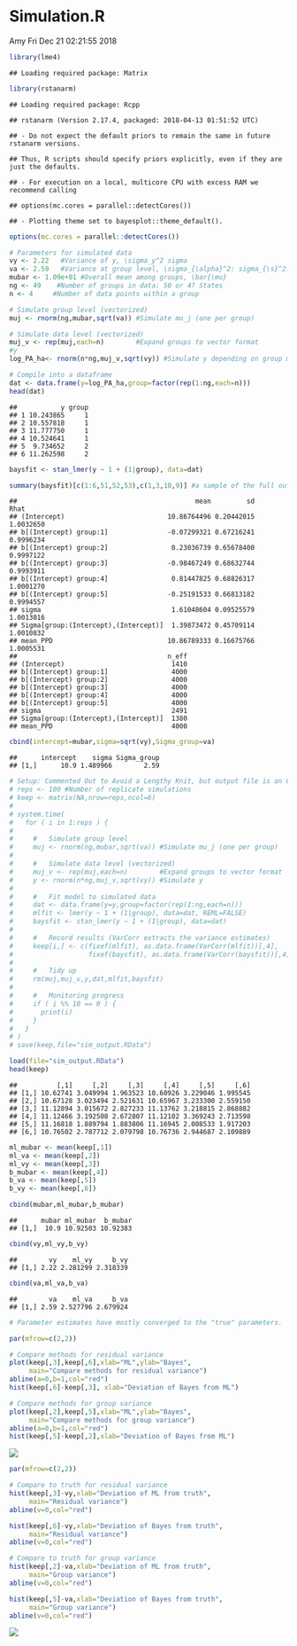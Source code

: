 Simulation.R
================
Amy
Fri Dec 21 02:21:55 2018

``` r
library(lme4)
```

    ## Loading required package: Matrix

``` r
library(rstanarm)
```

    ## Loading required package: Rcpp

    ## rstanarm (Version 2.17.4, packaged: 2018-04-13 01:51:52 UTC)

    ## - Do not expect the default priors to remain the same in future rstanarm versions.

    ## Thus, R scripts should specify priors explicitly, even if they are just the defaults.

    ## - For execution on a local, multicore CPU with excess RAM we recommend calling

    ## options(mc.cores = parallel::detectCores())

    ## - Plotting theme set to bayesplot::theme_default().

``` r
options(mc.cores = parallel::detectCores())

# Parameters for simulated data
vy <- 2.22   #Variance of y, \sigma_y^2 sigma 
va <- 2.59   #Variance at group level, \sigma_{\alpha}^2: sigma_{\s}^2: Groups = states: Sigma[State_Name:(Intercept),(Intercept)]
mubar <- 1.09e+01 #Overall mean among groups, \bar{\mu}
ng <- 49    #Number of groups in data: 50 or 4? States
n <- 4     #Number of data points within a group

# Simulate group level (vectorized)
muj <- rnorm(ng,mubar,sqrt(va)) #Simulate mu_j (one per group)

# Simulate data level (vectorized)    
muj_v <- rep(muj,each=n)        #Expand groups to vector format
#y
log_PA_ha<- rnorm(n*ng,muj_v,sqrt(vy)) #Simulate y depending on group means

# Compile into a dataframe
dat <- data.frame(y=log_PA_ha,group=factor(rep(1:ng,each=n)))
head(dat)
```

    ##           y group
    ## 1 10.243865     1
    ## 2 10.557818     1
    ## 3 11.777750     1
    ## 4 10.524641     1
    ## 5  9.734652     2
    ## 6 11.262598     2

``` r
baysfit <- stan_lmer(y ~ 1 + (1|group), data=dat)

summary(baysfit)[c(1:6,51,52,53),c(1,3,10,9)] #a sample of the full output
```

    ##                                             mean         sd      Rhat
    ## (Intercept)                          10.86764496 0.20442015 1.0032650
    ## b[(Intercept) group:1]               -0.07299321 0.67216241 0.9996234
    ## b[(Intercept) group:2]                0.23036739 0.65678400 0.9997122
    ## b[(Intercept) group:3]               -0.98467249 0.68632744 0.9993911
    ## b[(Intercept) group:4]                0.81447825 0.68826317 1.0001270
    ## b[(Intercept) group:5]               -0.25191533 0.66813182 0.9994557
    ## sigma                                 1.61048604 0.09525579 1.0013016
    ## Sigma[group:(Intercept),(Intercept)]  1.39873472 0.45709114 1.0010832
    ## mean_PPD                             10.86789333 0.16675766 1.0005531
    ##                                      n_eff
    ## (Intercept)                           1410
    ## b[(Intercept) group:1]                4000
    ## b[(Intercept) group:2]                4000
    ## b[(Intercept) group:3]                4000
    ## b[(Intercept) group:4]                4000
    ## b[(Intercept) group:5]                4000
    ## sigma                                 2491
    ## Sigma[group:(Intercept),(Intercept)]  1380
    ## mean_PPD                              4000

``` r
cbind(intercept=mubar,sigma=sqrt(vy),Sigma_group=va)
```

    ##      intercept    sigma Sigma_group
    ## [1,]      10.9 1.489966        2.59

``` r
# Setup: Commented Out to Avoid a Lengthy Knit, but output file is on GitHub
# reps <- 100 #Number of replicate simulations
# keep <- matrix(NA,nrow=reps,ncol=6)
# 
# system.time(
#   for ( i in 1:reps ) {
#     
#     #   Simulate group level
#     muj <- rnorm(ng,mubar,sqrt(va)) #Simulate mu_j (one per group)
#     
#     #   Simulate data level (vectorized)    
#     muj_v <- rep(muj,each=n)        #Expand groups to vector format
#     y <- rnorm(n*ng,muj_v,sqrt(vy)) #Simulate y
#     
#     #   Fit model to simulated data
#     dat <- data.frame(y=y,group=factor(rep(1:ng,each=n)))
#     mlfit <- lmer(y ~ 1 + (1|group), data=dat, REML=FALSE)
#     baysfit <- stan_lmer(y ~ 1 + (1|group), data=dat)
#     
#     #   Record results (VarCorr extracts the variance estimates)
#     keep[i,] <- c(fixef(mlfit), as.data.frame(VarCorr(mlfit))[,4],
#                   fixef(baysfit), as.data.frame(VarCorr(baysfit))[,4] )
#     
#     #   Tidy up
#     rm(muj,muj_v,y,dat,mlfit,baysfit)
#     
#     #   Monitoring progress   
#     if ( i %% 10 == 0 ) {
#       print(i) 
#     }
#   }
# )
# save(keep,file="sim_output.RData")

load(file="sim_output.RData")
head(keep)
```

    ##          [,1]     [,2]     [,3]     [,4]     [,5]     [,6]
    ## [1,] 10.62741 3.049994 1.963523 10.60926 3.229046 1.995545
    ## [2,] 10.67128 3.023494 2.521631 10.65967 3.233300 2.559150
    ## [3,] 11.12894 3.015672 2.827233 11.13762 3.218815 2.868882
    ## [4,] 11.12466 3.192508 2.672807 11.12102 3.369243 2.713598
    ## [5,] 11.16818 1.889794 1.883806 11.16945 2.008533 1.917203
    ## [6,] 10.76502 2.787712 2.079798 10.76736 2.944687 2.109889

``` r
ml_mubar <- mean(keep[,1])
ml_va <- mean(keep[,2])
ml_vy <- mean(keep[,3])
b_mubar <- mean(keep[,4])
b_va <- mean(keep[,5])
b_vy <- mean(keep[,6])

cbind(mubar,ml_mubar,b_mubar)
```

    ##      mubar ml_mubar  b_mubar
    ## [1,]  10.9 10.92503 10.92383

``` r
cbind(vy,ml_vy,b_vy)
```

    ##        vy    ml_vy     b_vy
    ## [1,] 2.22 2.281299 2.318339

``` r
cbind(va,ml_va,b_va)
```

    ##        va    ml_va     b_va
    ## [1,] 2.59 2.527796 2.679924

``` r
# Parameter estimates have mostly converged to the "true" parameters.

par(mfrow=c(2,2))

# Compare methods for residual variance
plot(keep[,3],keep[,6],xlab="ML",ylab="Bayes",
     main="Compare methods for residual variance")
abline(a=0,b=1,col="red")
hist(keep[,6]-keep[,3], xlab="Deviation of Bayes from ML")

# Compare methods for group variance
plot(keep[,2],keep[,5],xlab="ML",ylab="Bayes",
     main="Compare methods for group variance")
abline(a=0,b=1,col="red")
hist(keep[,5]-keep[,2],xlab="Deviation of Bayes from ML")
```

![](Simulation_files/figure-gfm/unnamed-chunk-1-1.png)<!-- -->

``` r
par(mfrow=c(2,2))

# Compare to truth for residual variance
hist(keep[,3]-vy,xlab="Deviation of ML from truth",
     main="Residual variance")
abline(v=0,col="red")

hist(keep[,6]-vy,xlab="Deviation of Bayes from truth",
     main="Residual variance")
abline(v=0,col="red")

# Compare to truth for group variance
hist(keep[,2]-va,xlab="Deviation of ML from truth",
     main="Group variance")
abline(v=0,col="red")

hist(keep[,5]-va,xlab="Deviation of Bayes from truth",
     main="Group variance")
abline(v=0,col="red")
```

![](Simulation_files/figure-gfm/unnamed-chunk-1-2.png)<!-- -->
